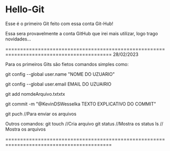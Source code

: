 # Hello-Git
Esse é o primeiro Git feito com essa conta Git-Hub!

Essa sera provavelmente a  conta GitHub que irei mais utilizar, logo trago novidades...

==========================================================================================
28/02/2023

Para os primeiros Gits são fietos comandos simples como:

git config --global user.name "NOME DO UZUARIO"

git config --global user.email EMAIL DO UZUAIRIO

git add nomdeArquivo.txtxtx

git commit -m "@KevinDSWesselka TEXTO EXPLICATIVO DO COMMIT"

git puch //Para enviar os arquivos

Outros comandos:
git touch //Cria arquivo
git status //Mostra os status
ls // Mostra os arquivos

==========================================================================================
